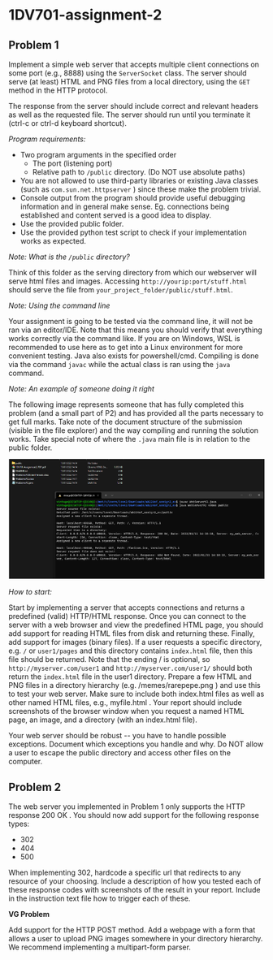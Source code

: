 # 1DV701-assignment-2

## Problem 1
Implement a simple web server that accepts multiple client connections on some port (e.g., 8888) using the `ServerSocket` class. The server should serve (at least) HTML and PNG files from a local directory, using the `GET`
method in the HTTP protocol.

The response from the server should include correct and relevant headers as well as the requested file. The
server should run until you terminate it (ctrl-c or ctrl-d keyboard shortcut).

*Program requirements:*

- Two program arguments in the specified order
  - The port (listening port)
  - Relative path to `/public` directory. (Do NOT use absolute paths)
- You are not allowed to use third-party libraries or existing Java classes (such as `com.sun.net.httpserver` )
since these make the problem trivial.
- Console output from the program should provide useful debugging information and in general make
sense. Eg. connections being established and content served is a good idea to display.
- Use the provided public folder.
- Use the provided python test script to check if your implementation works as expected.

*Note: What is the `/public` directory?*

Think of this folder as the serving directory from which our webserver will serve html files and images.
Accessing `http://yourip:port/stuff.html` should serve the file from `your_project_folder/public/stuff.html`.

*Note: Using the command line*

Your assignment is going to be tested via the command line, it will not be ran via an editor/IDE. Note that this
means you should verify that everything works correctly via the command like. If you are on Windows, WSL is
recommended to use here as to get into a Linux environment for more convenient testing. Java also exists for
powershell/cmd. Compiling is done via the command `javac` while the actual class is ran using the `java`
command.

*Note: An example of someone doing it right*

The following image represents someone that has fully completed this problem (and a small part of P2) and
has provided all the parts necessary to get full marks. Take note of the document structure of the submission
(visible in the file explorer) and the way compiling and running the solution works. Take special note of where
the `.java` main file is in relation to the public folder.

![Example image](img\example.png)

*How to start:* 

Start by implementing a server that accepts connections and returns a predefined (valid)
HTTP/HTML response. Once you can connect to the server with a web browser and view the predefined HTML
page, you should add support for reading HTML files from disk and returning these. Finally, add support for
images (binary files). If a user requests a specific directory, e.g. `/` or `user1/pages` and this directory contains
`index.html` file, then this file should be returned. Note that the ending / is optional, so
`http://myserver.com/user1` and `http://myserver.com/user1/` should both return the `index.html` file in the user1
directory. Prepare a few HTML and PNG files in a directory hierarchy (e.g. /memes/rarepepe.png ) and use this
to test your web server. Make sure to include both index.html files as well as other named HTML files, e.g.,
myfile.html . Your report should include screenshots of the browser window when you request a named HTML
page, an image, and a directory (with an index.html file).

Your web server should be robust -- you have to handle possible exceptions. Document which exceptions
you handle and why. Do NOT allow a user to escape the public directory and access other files on the
computer.

## Problem 2
The web server you implemented in Problem 1 only supports the HTTP response 200 OK . You should now
add support for the following response types:
- 302
- 404
- 500

When implementing 302, hardcode a specific url that redirects to any resource of your choosing. Include a
description of how you tested each of these response codes with screenshots of the result in your report.
Include in the instruction text file how to trigger each of these.

**VG Problem** 

Add support for the HTTP POST method. Add a webpage with a form that allows a user to
upload PNG images somewhere in your directory hierarchy. We recommend implementing a multipart-form
parser.